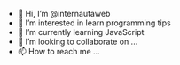 - 👋 Hi, I’m @internautaweb
- 👀 I’m interested in learn programming tips
- 🌱 I’m currently learning JavaScript
- 💞️ I’m looking to collaborate on ...
- 📫 How to reach me ...

<!---
internautaweb/internautaweb is a ✨ special ✨ repository because its `README.md` (this file) appears on your GitHub profile.
You can click the Preview link to take a look at your changes.
--->
